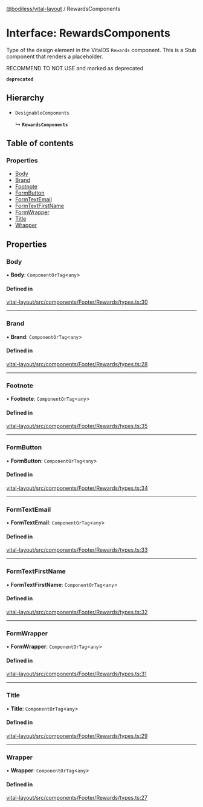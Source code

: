 [@bodiless/vital-layout](../README.md) / RewardsComponents

# Interface: RewardsComponents

Type of the design element in the VitalDS `Rewards` component.
This is a Stub component that renders a placeholder.

RECOMMEND TO NOT USE and marked as deprecated

**`deprecated`**

## Hierarchy

- `DesignableComponents`

  ↳ **`RewardsComponents`**

## Table of contents

### Properties

- [Body](RewardsComponents.md#body)
- [Brand](RewardsComponents.md#brand)
- [Footnote](RewardsComponents.md#footnote)
- [FormButton](RewardsComponents.md#formbutton)
- [FormTextEmail](RewardsComponents.md#formtextemail)
- [FormTextFirstName](RewardsComponents.md#formtextfirstname)
- [FormWrapper](RewardsComponents.md#formwrapper)
- [Title](RewardsComponents.md#title)
- [Wrapper](RewardsComponents.md#wrapper)

## Properties

### Body

• **Body**: `ComponentOrTag`<`any`\>

#### Defined in

[vital-layout/src/components/Footer/Rewards/types.ts:30](https://github.com/johnsonandjohnson/Bodiless-JS/blob/908947acb/packages/vital-layout/src/components/Footer/Rewards/types.ts#L30)

___

### Brand

• **Brand**: `ComponentOrTag`<`any`\>

#### Defined in

[vital-layout/src/components/Footer/Rewards/types.ts:28](https://github.com/johnsonandjohnson/Bodiless-JS/blob/908947acb/packages/vital-layout/src/components/Footer/Rewards/types.ts#L28)

___

### Footnote

• **Footnote**: `ComponentOrTag`<`any`\>

#### Defined in

[vital-layout/src/components/Footer/Rewards/types.ts:35](https://github.com/johnsonandjohnson/Bodiless-JS/blob/908947acb/packages/vital-layout/src/components/Footer/Rewards/types.ts#L35)

___

### FormButton

• **FormButton**: `ComponentOrTag`<`any`\>

#### Defined in

[vital-layout/src/components/Footer/Rewards/types.ts:34](https://github.com/johnsonandjohnson/Bodiless-JS/blob/908947acb/packages/vital-layout/src/components/Footer/Rewards/types.ts#L34)

___

### FormTextEmail

• **FormTextEmail**: `ComponentOrTag`<`any`\>

#### Defined in

[vital-layout/src/components/Footer/Rewards/types.ts:33](https://github.com/johnsonandjohnson/Bodiless-JS/blob/908947acb/packages/vital-layout/src/components/Footer/Rewards/types.ts#L33)

___

### FormTextFirstName

• **FormTextFirstName**: `ComponentOrTag`<`any`\>

#### Defined in

[vital-layout/src/components/Footer/Rewards/types.ts:32](https://github.com/johnsonandjohnson/Bodiless-JS/blob/908947acb/packages/vital-layout/src/components/Footer/Rewards/types.ts#L32)

___

### FormWrapper

• **FormWrapper**: `ComponentOrTag`<`any`\>

#### Defined in

[vital-layout/src/components/Footer/Rewards/types.ts:31](https://github.com/johnsonandjohnson/Bodiless-JS/blob/908947acb/packages/vital-layout/src/components/Footer/Rewards/types.ts#L31)

___

### Title

• **Title**: `ComponentOrTag`<`any`\>

#### Defined in

[vital-layout/src/components/Footer/Rewards/types.ts:29](https://github.com/johnsonandjohnson/Bodiless-JS/blob/908947acb/packages/vital-layout/src/components/Footer/Rewards/types.ts#L29)

___

### Wrapper

• **Wrapper**: `ComponentOrTag`<`any`\>

#### Defined in

[vital-layout/src/components/Footer/Rewards/types.ts:27](https://github.com/johnsonandjohnson/Bodiless-JS/blob/908947acb/packages/vital-layout/src/components/Footer/Rewards/types.ts#L27)
